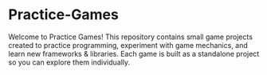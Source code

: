 # Practice-Games
 Welcome to Practice Games!   This repository contains small game projects created to practice programming, experiment with game mechanics, and learn new frameworks &amp; libraries. Each game is built as a standalone project so you can explore them individually.
